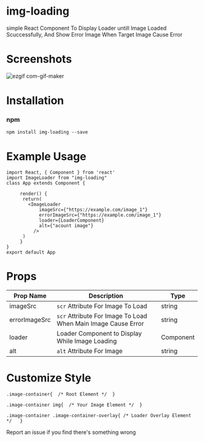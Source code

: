 # img-loading
simple React Component To Display Loader untill Image Loaded Scuccessfully,
And Show Error Image When Target Image Cause Error

# Screenshots

![ezgif com-gif-maker](https://user-images.githubusercontent.com/51888513/132031682-8d447e53-3b0c-465a-aab1-cdd2838e6d1b.gif)

# Installation
<h3>npm</h3>

```
npm install img-loading --save
```

# Example Usage
```
import React, { Component } from 'react'
import ImageLoader from "img-loading"
class App extends Component {
  
     render() {
      return(
        <ImageLoader 
            imageSrc={"https://example.com/image_1"}
            errorImageSrc={"https://example.com/image_1"}  
            loader={LoaderComponent}
            alt={"acount image"}
          />
      )
     }
}
export default App

```
# Props
| Prop Name  | Description | Type |
| ------------- | ------------- |------------- |
| imageSrc  | `scr` Attribute For Image To Load | string |
| errorImageSrc | `scr` Attribute For Image To Load When Main Image Cause Error | string |
| loader  | Loader Component to Display While Image Loading | Component |
| alt  | `alt` Attribute For Image  | string |

# Customize Style
```
.image-container{  /* Root Element */  }
 
.image-container img{  /* Your Image Element */  }

.image-container .image-container-overlay{ /* Loader Overlay Element */   }

```

Report an issue if you find there's something wrong

